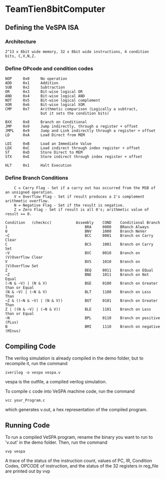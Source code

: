 # TeamTien8bitComputer

## Defining the VeSPA ISA 

### Architecture

	2^13 x 8bit wide memory, 32 x 8bit wide instructions, 4 condition bits, C,V,N,Z.

### Define OPcode and condition codes
	
	NOP 	0x0		No operation
	ADD		0x1		Addition
	SUB 	0x2 	Subtraction
	OR 		0x3 	Bit-wise logical OR
	AND		0x4		Bit-wise logical AND		
	NOT		0x5 	Bit-wise logical complement		
	XOR 	0x6		Bit-wise logical XOR	
	CMP		0x7		Arithmetic comparison (Logically a subtract, 
					but it sets the condition bits)

	BXX 	0x8 	Branch on Conditional
	JMP		0x9		Jump indirectly, through a register + offset
	JMPL	0x9		Jump and Link indirectly through a register + offset
	LD 		0xA		Load Direct from MEM

	LDI		0xB 	Load an Immediate Value
	LDX 	0xC		Load indirect through index register + offset
	ST 		0xD		Store Direct to MEM
	STX 	0xE		Store indirect through index register + offset
	
	HLT		0x1		Halt Execution


### Define Branch Conditions

		C = Carry Flag - Set if a carry out has occurred from the MSB of an unsigned operation.
		V = Overflow Flag - Set if result produces a 2's complement arithmetic overflow.
		N = Negative Flag - Set if the result is negative.
		Z = Zero Flag - Set if result is all 0's; arithmetic value of result == 0.

	Condition 	(checkcc)			Assembly	COND 	Conditional Branch
	1									BRA 	0000 	BRanch Always
	0									BNV 	1000	Branch NeVer
	~C									BCC 	0001	Branch on Carry Clear
	C									BCS 	1001	Branch on Carry Set
	~V									BVC 	0010	Branch on (V)Overflow Clear
	V									BVS 	1010	Branch on (V)Overflow Set
	Z									BEQ 	0011	Branch on EQual
	~Z									BNE		1011	Branch on Not Equal
	(~N & ~V) | (N & V)					BGE 	0100	Branch on Greater than or Equal
	(N & ~V) | (~N & V)					BLT		1100	Branch on Less Than
	~Z & ((~N & ~V) | (N & V))			BGT 	0101	Branch on Greater Than
	Z | ((N & ~V) | (~N & V))			BLE 	1101	Branch on Less than or Equal
	~N									BPL 	0110	Branch on positive (PLus)
	N									BMI 	1110	Branch on negative (MInus)

## Compiling Code
The verilog simulation is already compiled in the demo folder, but to recompile it, run the command

	iverilog -o vespa vespa.v

vespa is the outfile, a compiled verilog simulation.

To compile c code into VeSPA machine code, run the command

	vcc your_Program.c 
	
which generates v.out, a hex representation of the compiled program.

## Running Code
To run a compiled VeSPA program, rename the binary you want to run to 'v.out' in the demo folder.
Then, run the command
	
	vvp vespa

A trace of the status of the instruction count, values of PC, IR, Condition Codes, OPCODE of instruction, and the status of the 32 registers in reg_file are printed out by vvp

